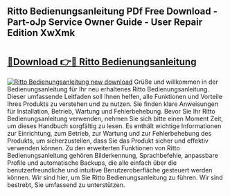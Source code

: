 ## Ritto Bedienungsanleitung PDf Free Download - Part-oJp Service Owner Guide - User Repair Edition XwXmk

# <h2><a href="http://df5h1if.blite.top/?on=Ritto+Bedienungsanleitung">🔗Download 👉🔴 Ritto Bedienungsanleitung</a></h2>

[![Ritto Bedienungsanleitung new download](https://i.imgur.com/lujVjoI.png)](http://df5h1if.blite.top/?on=Ritto+Bedienungsanleitung)
Grüße und willkommen in der Bedienungsanleitung für Ihr neu erhaltenes Ritto Bedienungsanleitung. Dieser umfassende Leitfaden soll Ihnen helfen, alle Funktionen und Vorteile Ihres Produkts zu verstehen und zu nutzen. Sie finden klare Anweisungen für Installation, Betrieb, Wartung und Fehlerbehebung. Bevor Sie Ihr Ritto Bedienungsanleitung verwenden, nehmen Sie sich bitte einen Moment Zeit, um dieses Handbuch sorgfältig zu lesen. Es enthält wichtige Informationen zur Einrichtung, zum Betrieb, zur Wartung und zur Fehlerbehebung des Produkts, um sicherzustellen, dass Sie das Produkt sicher und effektiv verwenden können. Zu den erweiterten Funktionen von Ritto Bedienungsanleitung gehören Bilderkennung, Sprachbefehle, anpassbare Profile und automatische Backups, die alle einfach über die benutzerfreundliche und intuitive Benutzeroberfläche gesteuert werden können. Wir sind hier, um Sie Ritto Bedienungsanleitung zu führen. Wir sind bestrebt, Sie umfassend zu unterstützen.
